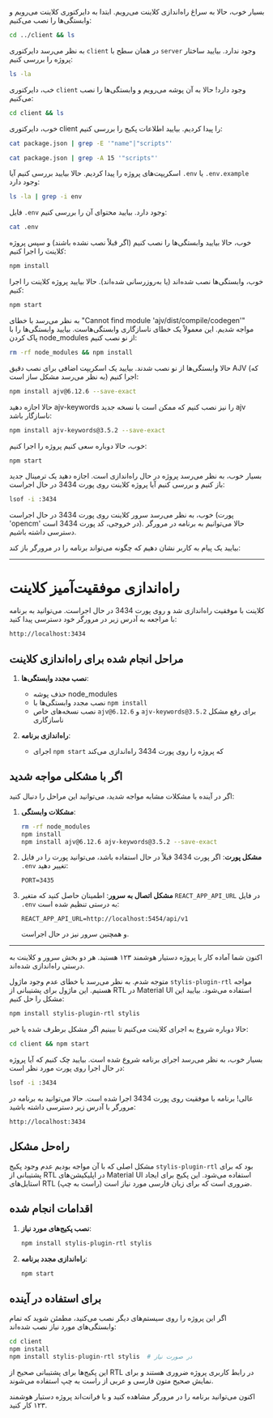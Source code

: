بسیار خوب، حالا به سراغ راه‌اندازی کلاینت می‌رویم. ابتدا به دایرکتوری کلاینت می‌رویم و وابستگی‌ها را نصب می‌کنیم:

```bash
cd ../client && ls
```

به نظر می‌رسد دایرکتوری `client` در همان سطح با `server` وجود ندارد. بیایید ساختار پروژه را بررسی کنیم:

```bash
ls -la
```

خب، دایرکتوری `client` وجود دارد! حالا به آن پوشه می‌رویم و وابستگی‌ها را نصب می‌کنیم:

```bash
cd client && ls
```

خوب، دایرکتوری client را پیدا کردیم. بیایید اطلاعات پکیج را بررسی کنیم:

```bash
cat package.json | grep -E '"name"|"scripts"'
```

```bash
cat package.json | grep -A 15 '"scripts"'
```

اسکریپت‌های پروژه را پیدا کردیم. حالا بیایید بررسی کنیم آیا `.env` یا `.env.example` وجود دارد:

```bash
ls -la | grep -i env
```

فایل `.env` وجود دارد. بیایید محتوای آن را بررسی کنیم:

```bash
cat .env
```

خوب، حالا بیایید وابستگی‌ها را نصب کنیم (اگر قبلاً نصب نشده باشند) و سپس پروژه کلاینت را اجرا کنیم:

```bash
npm install
```

خوب، وابستگی‌ها نصب شده‌اند (یا به‌روزرسانی شده‌اند). حالا بیایید پروژه کلاینت را اجرا کنیم:

```bash
npm start
```

به نظر می‌رسد با خطای "Cannot find module 'ajv/dist/compile/codegen'" مواجه شدیم. این معمولاً یک خطای ناسازگاری وابستگی‌هاست. بیایید وابستگی‌ها را با پاک کردن node_modules از نو نصب کنیم:

```bash
rm -rf node_modules && npm install
```

حالا وابستگی‌ها از نو نصب شدند. بیایید یک اسکریپت اضافی برای نصب دقیق AJV (که به نظر می‌رسد مشکل ساز است) اجرا کنیم:

```bash
npm install ajv@6.12.6 --save-exact
```

حالا اجازه دهید ajv-keywords را نیز نصب کنیم که ممکن است با نسخه جدید ajv ناسازگار باشد:

```bash
npm install ajv-keywords@3.5.2 --save-exact
```

خوب، حالا دوباره سعی کنیم پروژه را اجرا کنیم:

```bash
npm start
```

بسیار خوب، به نظر می‌رسد پروژه در حال راه‌اندازی است. اجازه دهید یک ترمینال جدید باز کنیم و بررسی کنیم آیا پروژه کلاینت روی پورت 3434 در حال اجراست:

```bash
lsof -i :3434
```

خوب، به نظر می‌رسد سرور کلاینت روی پورت 3434 در حال اجراست (پورت 'opencm' در خروجی، کد پورت 3434 است). حالا می‌توانیم به برنامه در مرورگر دسترسی داشته باشیم.

بیایید یک پیام به کاربر نشان دهیم که چگونه می‌تواند برنامه را در مرورگر باز کند:

---

# راه‌اندازی موفقیت‌آمیز کلاینت

کلاینت با موفقیت راه‌اندازی شد و روی پورت 3434 در حال اجراست. می‌توانید به برنامه با مراجعه به آدرس زیر در مرورگر خود دسترسی پیدا کنید:

```
http://localhost:3434
```

## مراحل انجام شده برای راه‌اندازی کلاینت

1. **نصب مجدد وابستگی‌ها**:
   - حذف پوشه node_modules
   - نصب مجدد وابستگی‌ها با `npm install`
   - نصب نسخه‌های خاص `ajv@6.12.6` و `ajv-keywords@3.5.2` برای رفع مشکل ناسازگاری

2. **راه‌اندازی برنامه**:
   - اجرای `npm start` که پروژه را روی پورت 3434 راه‌اندازی می‌کند

## اگر با مشکلی مواجه شدید

اگر در آینده با مشکلات مشابه مواجه شدید، می‌توانید این مراحل را دنبال کنید:

1. **مشکلات وابستگی**:

   ```bash
   rm -rf node_modules
   npm install
   npm install ajv@6.12.6 ajv-keywords@3.5.2 --save-exact
   ```

2. **مشکل پورت**:
   اگر پورت 3434 قبلاً در حال استفاده باشد، می‌توانید پورت را در فایل `.env` تغییر دهید:

   ```
   PORT=3435
   ```

3. **مشکل اتصال به سرور**:
   اطمینان حاصل کنید که متغیر `REACT_APP_API_URL` در فایل `.env` به درستی تنظیم شده است:

   ```
   REACT_APP_API_URL=http://localhost:5454/api/v1
   ```

   و همچنین سرور نیز در حال اجراست.

---

اکنون شما آماده کار با پروژه دستیار هوشمند ۱۲۳ هستید. هر دو بخش سرور و کلاینت به درستی راه‌اندازی شده‌اند.

متوجه شدم. به نظر می‌رسد با خطای عدم وجود ماژول `stylis-plugin-rtl` مواجه هستیم. این ماژول برای پشتیبانی از RTL در Material UI استفاده می‌شود. بیایید این مشکل را حل کنیم:

```bash
npm install stylis-plugin-rtl stylis
```

حالا دوباره شروع به اجرای کلاینت می‌کنیم تا ببینیم اگر مشکل برطرف شده یا خیر:

```bash
cd client && npm start
```

بسیار خوب، به نظر می‌رسد اجرای برنامه شروع شده است. بیایید چک کنیم که آیا پروژه در حال اجرا روی پورت مورد نظر است:

```bash
lsof -i :3434
```

عالی! برنامه با موفقیت روی پورت 3434 اجرا شده است. حالا می‌توانید به برنامه در مرورگر با آدرس زیر دسترسی داشته باشید:

```
http://localhost:3434
```

## راه‌حل مشکل

مشکل اصلی که با آن مواجه بودیم عدم وجود پکیج `stylis-plugin-rtl` بود که برای پشتیبانی از RTL در اپلیکیشن‌های Material UI استفاده می‌شود. این پکیج برای ایجاد استایل‌های RTL (راست به چپ) ضروری است که برای زبان فارسی مورد نیاز است.

## اقدامات انجام شده

1. **نصب پکیج‌های مورد نیاز**:

   ```bash
   npm install stylis-plugin-rtl stylis
   ```

2. **راه‌اندازی مجدد برنامه**:

   ```bash
   npm start
   ```

## برای استفاده در آینده

اگر این پروژه را روی سیستم‌های دیگر نصب می‌کنید، مطمئن شوید که تمام وابستگی‌های مورد نیاز نصب شده‌اند:

```bash
cd client
npm install
npm install stylis-plugin-rtl stylis  # در صورت نیاز
```

این پکیج‌ها برای پشتیبانی صحیح از RTL در رابط کاربری پروژه ضروری هستند و برای نمایش صحیح متون فارسی و عربی از راست به چپ استفاده می‌شوند.

اکنون می‌توانید برنامه را در مرورگر مشاهده کنید و با فرانت‌اند پروژه دستیار هوشمند ۱۲۳ کار کنید.
